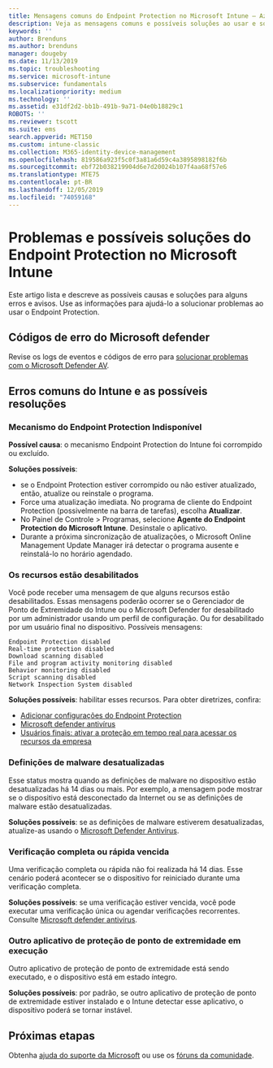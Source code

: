 ```yaml
---
title: Mensagens comuns do Endpoint Protection no Microsoft Intune – Azure | Microsoft Docs
description: Veja as mensagens comuns e possíveis soluções ao usar e solucionar problemas do Gerenciador de Ponto de Extremidade e do Microsoft Defender no Microsoft Intune.
keywords: ''
author: Brenduns
ms.author: brenduns
manager: dougeby
ms.date: 11/13/2019
ms.topic: troubleshooting
ms.service: microsoft-intune
ms.subservice: fundamentals
ms.localizationpriority: medium
ms.technology: ''
ms.assetid: e31df2d2-bb1b-491b-9a71-04e0b18829c1
ROBOTS: ''
ms.reviewer: tscott
ms.suite: ems
search.appverid: MET150
ms.custom: intune-classic
ms.collection: M365-identity-device-management
ms.openlocfilehash: 819586a923f5c0f3a81a6d59c4a3895898182f6b
ms.sourcegitcommit: ebf72b038219904d6e7d20024b107f4aa68f57e6
ms.translationtype: MTE75
ms.contentlocale: pt-BR
ms.lasthandoff: 12/05/2019
ms.locfileid: "74059168"
---
```

# <a name="endpoint-protection-issues-and-possible-solutions-in-microsoft-intune"></a>Problemas e possíveis soluções do Endpoint Protection no Microsoft Intune

Este artigo lista e descreve as possíveis causas e soluções para alguns erros e avisos. Use as informações para ajudá-lo a solucionar problemas ao usar o Endpoint Protection.

## <a name="microsoft-defender-error-codes"></a>Códigos de erro do Microsoft defender

Revise os logs de eventos e códigos de erro para [solucionar problemas com o Microsoft Defender AV](https://docs.microsoft.com/windows/security/threat-protection/windows-defender-antivirus/troubleshoot-windows-defender-antivirus).

## <a name="common-intune-errors-and-possible-resolutions"></a>Erros comuns do Intune e as possíveis resoluções

### <a name="endpoint-protection-engine-unavailable"></a>Mecanismo do Endpoint Protection Indisponível

**Possível causa**: o mecanismo Endpoint Protection do Intune foi corrompido ou excluído.

**Soluções possíveis**:

- se o Endpoint Protection estiver corrompido ou não estiver atualizado, então, atualize ou reinstale o programa.
- Force uma atualização imediata. No programa de cliente do Endpoint Protection (possivelmente na barra de tarefas), escolha **Atualizar**.
- No Painel de Controle > Programas, selecione **Agente do Endpoint Protection do Microsoft Intune**. Desinstale o aplicativo.
- Durante a próxima sincronização de atualizações, o Microsoft Online Management Update Manager irá detectar o programa ausente e reinstalá-lo no horário agendado.

### <a name="features-are-disabled"></a>Os recursos estão desabilitados

Você pode receber uma mensagem de que alguns recursos estão desabilitados. Essas mensagens poderão ocorrer se o Gerenciador de Ponto de Extremidade do Intune ou o Microsoft Defender for desabilitado por um administrador usando um perfil de configuração. Ou for desabilitado por um usuário final no dispositivo. Possíveis mensagens:

`Endpoint Protection disabled`  
`Real-time protection disabled`  
`Download scanning disabled`  
`File and program activity monitoring disabled`  
`Behavior monitoring disabled`  
`Script scanning disabled`  
`Network Inspection System disabled`  

**Soluções possíveis**: habilitar esses recursos. Para obter diretrizes, confira:

- [Adicionar configurações do Endpoint Protection](../protect/endpoint-protection-configure.md)
- [Microsoft defender antivírus](../configuration/device-restrictions-windows-10.md#microsoft-defender-antivirus)
- [Usuários finais: ativar a proteção em tempo real para acessar os recursos da empresa](/intune-user-help/turn-on-defender-windows)

### <a name="malware-definitions-out-of-date"></a>Definições de malware desatualizadas

Esse status mostra quando as definições de malware no dispositivo estão desatualizadas há 14 dias ou mais. Por exemplo, a mensagem pode mostrar se o dispositivo está desconectado da Internet ou se as definições de malware estão desatualizadas.

**Soluções possíveis**: se as definições de malware estiverem desatualizadas, atualize-as usando o [Microsoft Defender Antivírus](../configuration/device-restrictions-windows-10.md#microsoft-defender-antivirus).

### <a name="full-scan-overdue-or-quick-scan-overdue"></a>Verificação completa ou rápida vencida

Uma verificação completa ou rápida não foi realizada há 14 dias. Esse cenário poderá acontecer se o dispositivo for reiniciado durante uma verificação completa.

**Soluções possíveis**: se uma verificação estiver vencida, você pode executar uma verificação única ou agendar verificações recorrentes. Consulte [Microsoft defender antivírus](../configuration/device-restrictions-windows-10.md#microsoft-defender-antivirus).

### <a name="another-endpoint-protection-application-running"></a>Outro aplicativo de proteção de ponto de extremidade em execução

Outro aplicativo de proteção de ponto de extremidade está sendo executado, e o dispositivo está em estado íntegro.

**Soluções possíveis**: por padrão, se outro aplicativo de proteção de ponto de extremidade estiver instalado e o Intune detectar esse aplicativo, o dispositivo poderá se tornar instável.

## <a name="next-steps"></a>Próximas etapas

Obtenha [ajuda do suporte da Microsoft](get-support.md) ou use os [fóruns da comunidade](https://social.technet.microsoft.com/Forums/en-US/home?category=microsoftintune).
